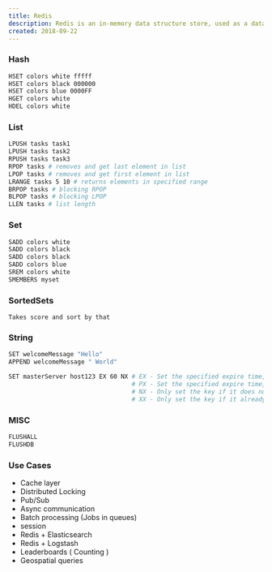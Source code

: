 ```yaml
---
title: Redis
description: Redis is an in-memory data structure store, used as a database, cache and message broker.
created: 2018-09-22
---
```


### Hash

```sh
HSET colors white fffff
HSET colors black 000000
HSET colors blue 0000FF
HGET colors white
HDEL colors white
```

### List

```sh
LPUSH tasks task1
LPUSH tasks task2
RPUSH tasks task3
RPOP tasks # removes and get last element in list
LPOP tasks # removes and get first element in list
LRANGE tasks 5 10 # returns elements in specified range
BRPOP tasks # blocking RPOP
BLPOP tasks # blocking LPOP
LLEN tasks # list length
```

### Set

```sh
SADD colors white
SADD colors black
SADD colors black
SADD colors blue
SREM colors white
SMEMBERS myset
```

### SortedSets

```
Takes score and sort by that
```

### String

```sh
SET welcomeMessage "Hello"
APPEND welcomeMessage " World"

SET masterServer host123 EX 60 NX # EX - Set the specified expire time, in seconds
                                  # PX - Set the specified expire time, in milliseconds
                                  # NX - Only set the key if it does not already exist.
                                  # XX - Only set the key if it already exist.
```

### MISC

```sh
FLUSHALL
FLUSHDB
```

### Use Cases

* Cache layer
* Distributed Locking
* Pub/Sub
* Async communication
* Batch processing (Jobs in queues)
* session
* Redis + Elasticsearch
* Redis + Logstash
* Leaderboards ( Counting )
* Geospatial queries
